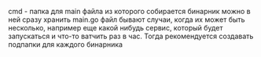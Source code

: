 cmd - папка для main файла из которого собирается бинарник
можно в ней сразу хранить main.go файл
бывают случаи, когда их может быть несколько, например еще какой
нибудь сервис, который будет запускаться и что-то ватчить раз в час. Тогда рекомендуется создавать подпапки для каждого бинарника

